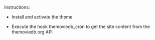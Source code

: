 Instructions:

- Install and activate the theme

- Execute the hook themoviedb_cron to get the site content from the themoviedb.org API
